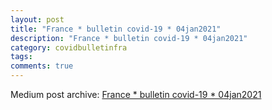 ```yaml
---
layout: post
title: "France * bulletin covid-19 * 04jan2021"
description: "France * bulletin covid-19 * 04jan2021"
category: covidbulletinfra
tags: 
comments: true
---
```


Medium post archive: [France * bulletin covid-19 * 04jan2021](https://chrisgodlak.medium.com/france-bulletin-covid-19-04jan2021-83402abff61b)
